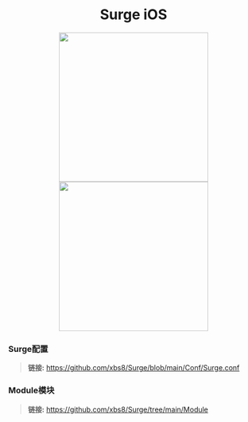 <h1 align="center">Surge iOS</h1>

<p align="center">
<img src="https://raw.githubusercontent.com/xbs8/Surge/main/Surge.png" width="300"></img>
<img src="https://raw.githubusercontent.com/xbs8/Surge/main/Module.png" width="300"></img>
</p>

### Surge配置
> **链接:** https://github.com/xbs8/Surge/blob/main/Conf/Surge.conf </br>
### Module模块
> **链接:** https://github.com/xbs8/Surge/tree/main/Module </br>
<br>
